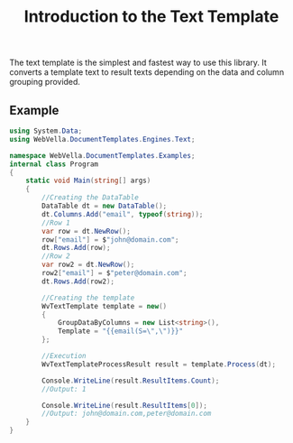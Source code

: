 ﻿---
order: 1
title: Introduction to the Text Template
menu: Introduction
toc: false
---
The text template is the simplest and fastest way to use this library. It converts a template text to result texts depending on the data and column grouping provided.

## Example
```csharp
using System.Data;
using WebVella.DocumentTemplates.Engines.Text;

namespace WebVella.DocumentTemplates.Examples;
internal class Program
{
	static void Main(string[] args)
	{
		//Creating the DataTable
		DataTable dt = new DataTable();
		dt.Columns.Add("email", typeof(string));
		//Row 1
		var row = dt.NewRow();
		row["email"] = $"john@domain.com";
		dt.Rows.Add(row);
		//Row 2
		var row2 = dt.NewRow();
		row2["email"] = $"peter@domain.com";
		dt.Rows.Add(row2);

		//Creating the template
		WvTextTemplate template = new()
		{
			GroupDataByColumns = new List<string>(),
			Template = "{{email(S=\",\")}}"
		};

		//Execution
		WvTextTemplateProcessResult result = template.Process(dt);

		Console.WriteLine(result.ResultItems.Count);
		//Output: 1

		Console.WriteLine(result.ResultItems[0]);
		//Output: john@domain.com,peter@domain.com
	}
}
```